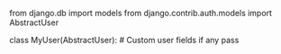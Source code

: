 from django.db import models
from django.contrib.auth.models import AbstractUser

class MyUser(AbstractUser):
    # Custom user fields if any
    pass

